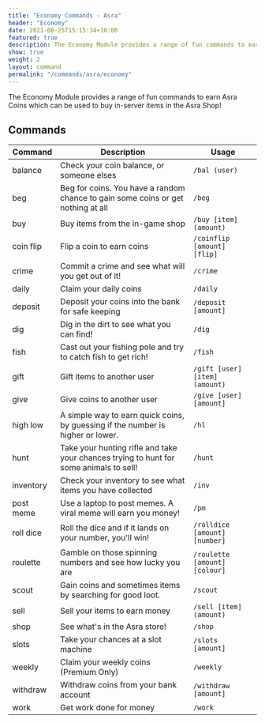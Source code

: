 ```yaml
---
title: "Economy Commands - Asra"
header: "Economy"
date: 2021-08-25T15:15:34+10:00
featured: true
description: The Economy Module provides a range of fun commands to earn Asra Coins which can be used to buy in-server items such as colour roles and more.‌
show: true
weight: 2
layout: command
permalink: "/commands/asra/economy"
---
```


The Economy Module provides a range of fun commands to earn Asra Coins which can be used to buy in-server items in the Asra Shop!‌

## Commands

| Command      | Description                                                   | Usage                         |
| ------------ | ------------------------------------------------------------- | ----------------------------- |
| balance      | Check your coin balance, or someone elses                     | `/bal (user)`                 |
| beg          | Beg for coins. You have a random chance to gain some coins or get nothing at all | `/beg`     |
| buy          | Buy items from the in-game shop                               | `/buy [item] (amount)`        |
| coin flip    | Flip a coin to earn coins                                     | `/coinflip [amount] [flip]`   |
| crime        | Commit a crime and see what will you get out of it!           | `/crime`                      |
| daily        | Claim your daily coins                                        | `/daily`                      |
| deposit      | Deposit your coins into the bank for safe keeping             | `/deposit [amount]`           |
| dig          | Dig in the dirt to see what you can find!                     | `/dig`                        |
| fish         | Cast out your fishing pole and try to catch fish to get rich! | `/fish`                       |
| gift         | Gift items to another user                                    | `/gift [user] [item] (amount)`|
| give         | Give coins to another user                                    | `/give [user] [amount]`       |
| high low     | A simple way to earn quick coins, by guessing if the number is higher or lower. | `/hl`       |
| hunt         | Take your hunting rifle and take your chances trying to hunt for some animals to sell! | `/hunt` |
| inventory    | Check your inventory to see what items you have collected     | `/inv`                        |
| post meme    | Use a laptop to post memes. A viral meme will earn you money! | `/pm`                         |
| roll dice    | Roll the dice and if it lands on your number, you'll win!     | `/rolldice [amount] [number]` |
| roulette     | Gamble on those spinning numbers and see how lucky you are    | `/roulette [amount] [colour]` |
| scout        | Gain coins and sometimes items by searching for good loot.    | `/scout`                      |
| sell         | Sell your items to earn money                                 | `/sell [item] (amount)`       |
| shop         | See what's in the Asra store!                                 | `/shop`                       |
| slots        | Take your chances at a slot machine                           | `/slots [amount]`             |
| weekly       | Claim your weekly coins (Premium Only)                        | `/weekly`                     |
| withdraw     | Withdraw coins from your bank account                         | `/withdraw [amount]`          |
| work         | Get work done for money                                       | `/work`                       |